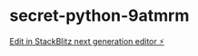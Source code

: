 # secret-python-9atmrm

[Edit in StackBlitz next generation editor ⚡️](https://stackblitz.com/~/github.com/m0x0m0x/secret-python-9atmrm)